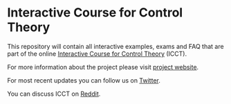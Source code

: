 # Interactive Course for Control Theory

This repository will contain all interactive examples, exams and FAQ that are part of the online [Interactive Course for Control Theory](https://icct.riteh.hr/) (ICCT).

For more information about the project please visit [project website](https://icct.cafre.unipi.it/). 

For most recent updates you can follow us on [Twitter](https://twitter.com/ICCT_erasmus). 

You can discuss ICCT on [Reddit](https://www.reddit.com/r/ControlTheory/comments/k23y72/interactive_course_for_control_theory_icct/).
